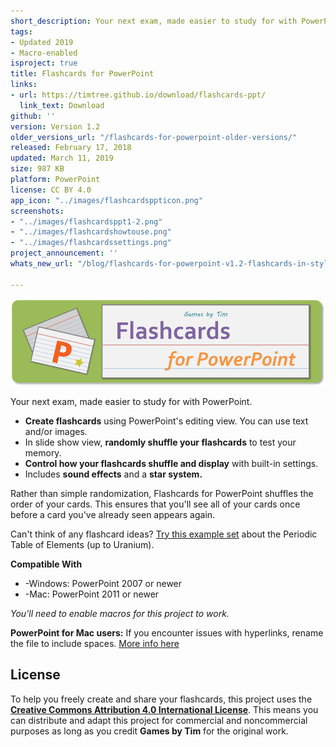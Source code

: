 ```yaml
---
short_description: Your next exam, made easier to study for with PowerPoint.
tags:
- Updated 2019
- Macro-enabled
isproject: true
title: Flashcards for PowerPoint
links:
- url: https://timtree.github.io/download/flashcards-ppt/
  link_text: Download
github: ''
version: Version 1.2
older_versions_url: "/flashcards-for-powerpoint-older-versions/"
released: February 17, 2018
updated: March 11, 2019
size: 987 KB
platform: PowerPoint
license: CC BY 4.0
app_icon: "../images/flashcardsppticon.png"
screenshots:
- "../images/flashcardsppt1-2.png"
- "../images/flashcardshowtouse.png"
- "../images/flashcardssettings.png"
project_announcement: ''
whats_new_url: "/blog/flashcards-for-powerpoint-v1.2-flashcards-in-style/"

---
```

![](../images/flashcardspptlogo.png)

Your next exam, made easier to study for with PowerPoint.

* **Create flashcards** using PowerPoint's editing view. You can use text and/or images.
* In slide show view, **randomly shuffle your flashcards** to test your memory.
* **Control how your flashcards shuffle and display** with built-in settings.
* Includes **sound effects** and a **star system.**

Rather than simple randomization, Flashcards for PowerPoint shuffles the order of your cards. This ensures that you'll see all of your cards once before a card you've already seen appears again.

Can't think of any flashcard ideas? [Try this example set](https://timtree.github.io/download/flashcards-ppt/example/) about the Periodic Table of Elements (up to Uranium).

**Compatible With**

* -Windows: PowerPoint 2007 or newer
* -Mac: PowerPoint 2011 or newer

_You'll need to enable macros for this project to work._

**PowerPoint for Mac users:** If you encounter issues with hyperlinks, rename the file to include spaces. [More info here](/blog/fixes-for-hyperlink-issues-on-powerpoint-for-mac/)

## License

To help you freely create and share your flashcards, this project uses the [**Creative Commons Attribution 4.0 International License**](https://creativecommons.org/licenses/by/4.0/). This means you can distribute and adapt this project for commercial and noncommercial purposes as long as you credit **Games by Tim** for the original work.
